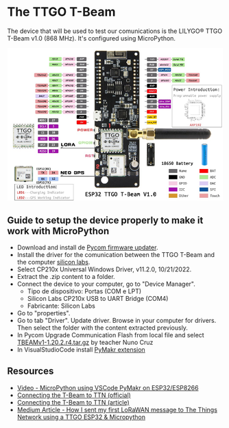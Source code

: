 # The TTGO T-Beam
The device that will be used to test our comunications is the LILYGO® TTGO T-Beam v1.0 (868 MHz). It's configured using MicroPython.

![TTGO](images/LILYGO%20TTGO%20T-Beam%20v1.0%20(868%20MHz).jpg)

## Guide to setup the device properly to make it work with MicroPython
- Download and install de [Pycom firmware updater](https://docs.pycom.io/updatefirmware/device/).
- Install the driver for the comunication between the TTGO T-Beam and the computer [silicon labs](https://www.silabs.com/developers/usb-to-uart-bridge-vcp-drivers?tab=downloads). 
- Select CP210x Universal Windows Driver, v11.2.0, 10/21/2022.
- Extract the .zip content to a folder.
- Connect the device to your computer, go to "Device Manager".
    - Tipo de dispositivo: Portas (COM e LPT)
    - Silicon Labs CP210x USB to UART Bridge (COM4)
    - Fabricante: Silicon Labs
- Go to "properties".
- Go to tab "Driver". Update driver. Browse in your computer for drivers. Then select the folder with the content extracted previously.
- In Pycom Upgrade Communication Flash from local file and select [TBEAMv1-1.20.2.r4.tar.gz](https://github.com/nunomcruz/pycom-micropython-sigfox/releases/tag/v1.20.2.r4-tbeamv1) by teacher Nuno Cruz
- In VisualStudioCode install [PyMakr extension](https://marketplace.visualstudio.com/items?itemName=pycom.Pymakr)

## Resources
- [Video - MicroPython using VSCode PyMakr on ESP32/ESP8266](https://www.youtube.com/watch?v=YOeV14SESls)
- [Connecting the T-Beam to TTN (official)](https://www.thethingsnetwork.org/forum/t/ttgo-t-beam-howto-connect/36757/5)
- [Connecting the T-Beam to TTN (article)](https://www.css-techhelp.com/post/lorawan-connecting-your-device-to-the-things-network)
- [Medium Article - How I sent my first LoRaWAN message to The Things Network using a TTGO ESP32 & Micropython](https://medium.com/@JoooostB/how-i-send-my-first-lorawan-message-to-the-things-network-using-a-ttgo-esp32-micropython-a3fe447fff82)
